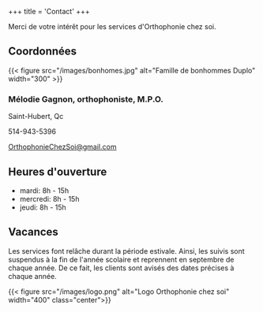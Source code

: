 +++
title = 'Contact'
+++

Merci de votre intérêt pour les services d'Orthophonie chez soi.

## Coordonnées

{{< figure src="/images/bonhomes.jpg" alt="Famille de bonhommes Duplo" width="300" >}}

### Mélodie Gagnon, orthophoniste, M.P.O.

Saint-Hubert, Qc

514-943-5396

<OrthophonieChezSoi@gmail.com>

## Heures d'ouverture

* mardi: 8h - 15h
* mercredi: 8h - 15h
* jeudi: 8h - 15h

## Vacances

Les services font relâche durant la période estivale. Ainsi, les suivis sont suspendus à la fin de l'année scolaire et reprennent en septembre de chaque année. De ce fait, les clients sont avisés des dates précises à chaque année.

{{< figure src="/images/logo.png" alt="Logo Orthophonie chez soi" width="400" class="center">}}
